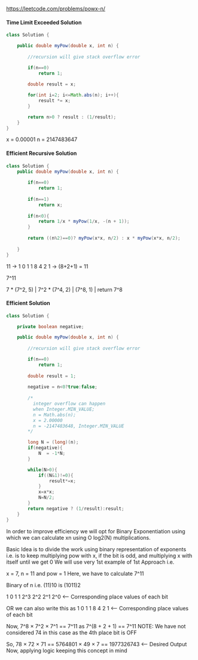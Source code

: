 https://leetcode.com/problems/powx-n/

#### Time Limit Exceeded Solution

```java
class Solution {

    public double myPow(double x, int n) {
        
        //recursion will give stack overflow error

        if(n==0)
            return 1;
        
        double result = x;

        for(int i=2; i<=Math.abs(n); i++){
            result *= x;
        }

        return n>0 ? result : (1/result);
    }
}
```

x = 0.00001
n = 2147483647

#### Efficient Recursive Solution

```java
class Solution {
    public double myPow(double x, int n) {
        
        if(n==0)
            return 1;
        
        if(n==1)
            return x;
        
        if(n<0){
            return 1/x * myPow(1/x, -(n + 1));
        }
        
        return ((n%2)==0)? myPow(x*x, n/2) : x * myPow(x*x, n/2);
        
    }
}
```
11 -> 1 0 1 1
      8 4 2 1 -> (8+2+1) = 11

7^11

7 * (7^2, 5)
       |
    7^2 * (7^4, 2)
              |
           (7^8, 1)
              |
            return 7^8


#### Efficient Solution

```java
class Solution {

    private boolean negative;

    public double myPow(double x, int n) {
        
        //recursion will give stack overflow error

        if(n==0)
            return 1;
        
        double result = 1;
        
        negative = n<0?true:false;
        
        /*
          integer overflow can happen
          when Integer.MIN_VALUE;
          n = Math.abs(n);
          x = 2.00000
          n = -2147483648, Integer.MIN_VALUE
        */

        long N = (long)(n);
        if(negative){
            N  = -1*N;
        }

        while(N>0){
            if((N&1)!=0){
                result*=x;
            }
            x=x*x;
            N=N/2;
        }
        return negative ? (1/result):result;
    }
}
```

In order to improve efficiency we will opt for Binary Exponentiation using which we can calculate xn using O log2(N) multiplications.

Basic Idea is to divide the work using binary representation of exponents
i.e. is to keep multiplying pow with x, if the bit is odd, and multiplying x with itself until we get 0
We will use very 1st example of 1st Approach i.e.

x = 7, n = 11 and pow = 1
Here, we have to calculate 7^11

Binary of n i.e. (11)10 is (1011)2

 1    0    1    1
2^3  2^2  2^1  2^0   <-- Corresponding place values of each bit

OR we can also write this as
1 0 1 1
8 4 2 1 <-- Corresponding place values of each bit

Now, 7^8 × 7^2 × 7^1 == 7^11 as 7^(8 + 2 + 1) == 7^11
NOTE: We have not considered 74 in this case as the 4th place bit is OFF

So, 78 × 72 × 71 == 5764801 × 49 × 7 == 1977326743 <-- Desired Output
Now, applying logic keeping this concept in mind

